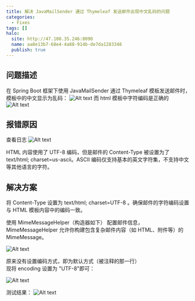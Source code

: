 ```yaml
---
title: 解决 JavaMailSender 通过 Thymeleaf 发送邮件出现中文乱码的问题
categories:
  - Fixes
tags: []
halo:
  site: http://47.100.35.246:8090
  name: aa8e13b7-68e4-4a88-914b-de7da1283348
  publish: true
---
```


## 问题描述
在 Spring Boot 框架下使用 JavaMailSender 通过 Thymeleaf 模板发送邮件时，模板中的中文显示为乱码：
![Alt text](http://47.100.35.246:8090/upload/vscode/%7B1F173316-B53E-4fed-8048-4BB0F6D895FE%7D.png)
而 html 模板中字符编码是正确的
![Alt text](http://47.100.35.246:8090/upload/vscode/%7B8CDE5918-15E2-4b62-85D6-27BA79841797%7D-1.png)
## 报错原因
查看日志
![Alt text](http://47.100.35.246:8090/upload/vscode/%7B47AE24C3-1CBF-4a0a-A9B8-4CC7E0601759%7D.png)

HTML 内容使用了 UTF-8 编码，但是邮件的 Content-Type 被设置为了 text/html; charset=us-ascii。ASCII 编码仅支持基本的英文字符集，不支持中文等其他语言的字符。

## 解决方案
将 Content-Type 设置为 text/html; charset=UTF-8 。确保邮件的字符编码设置与 HTML 模板内容中的编码一致。

使用 MimeMessageHelper（构造器如下） 配置邮件信息，MimeMessageHelper 允许你构建包含复杂邮件内容（如 HTML、附件等）的 MimeMessage。

![Alt text](http://47.100.35.246:8090/upload/vscode/%7B07D847C7-CF19-4d06-A4D8-30A8EE22E02C%7D.png)

原来没有设置编码方式，即为默认方式（被注释的那一行）<br>
现将 encoding 设置为 "UTF-8"即可：

![Alt text](http://47.100.35.246:8090/upload/vscode/%7B8FBED4B5-8D40-4c86-A7B2-D9CC9414CA26%7D.png)

测试结果：
![Alt text](http://47.100.35.246:8090/upload/vscode/%7B013E3178-AE3A-4dc0-A78D-9E0C0C062D2E%7D.png)
